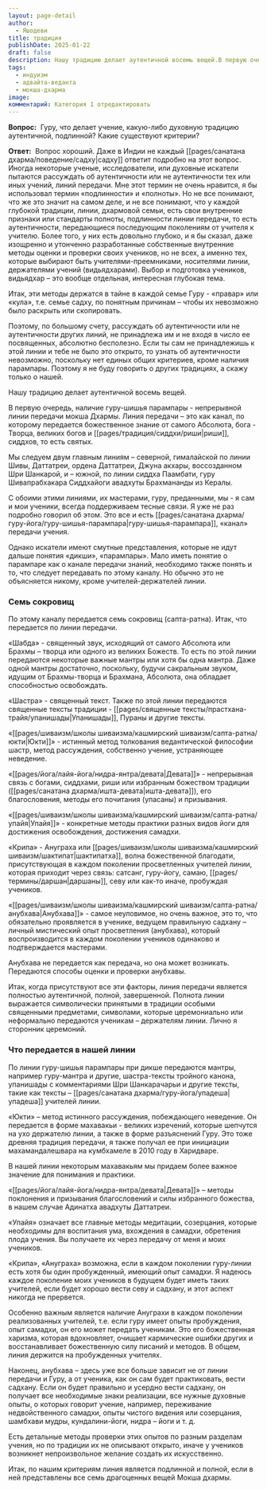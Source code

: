```yaml
---
layout: page-detail
author:
  - Яшодеви
title: традиция
publishDate: 2025-01-22
draft: false
description: Нашу традицию делает аутентичной восемь вещей.В первую очередь, наличие гуру-шишья парампары - непрерывной линии передачи мокша Дхармы. Линия передачи – это как канал, по которому передается божественное знание от самого Абсолюта, бога - Творца, великих богов и риши, сиддхов, то есть святых.Мы следуем двум главным линиям – северной, гималайской по линии Шивы, Даттатреи, ордена Даттатреи, Джуна акхары, воссозданном Шри Шанкарой, и – южной, по линии сиддха Паамбати, гуру Шивапрабхакара Сиддхайоги авадхуты Брахмананды из Кералы.
tags:
  - индуизм
  - адвайта-веданта
  - мокша-дхарма
image: 
комментарий: Категория 1 отредактировать
---
```

**Вопрос:** 
Гуру, что делает учение, какую-либо духовную традицию аутентичной, подлинной? Какие существуют критерии?

**Ответ:** 
Вопрос хороший. Даже в Индии не каждый [[pages/санатана дхарма/поведение/садху|садху]] ответит подробно на этот вопрос.
Иногда некоторые ученые, исследователи, или духовные искатели пытаются рассуждать об аутентичности или не аутентичности тех или иных учений, линий передачи. Мне этот термин не очень нравится, я бы использовал термин «подлинности» и «полноты». Но не все понимают, что же это значит на самом деле, и не все понимают, что у каждой глубокой традиции, линии, дхармовой семьи, есть свои внутренние признаки или стандарты полноты, подлинности линии передачи, то есть аутентичности, передающиеся последующим поколениям от учителя к учителю. Более того, у них есть довольно глубоко, и я бы сказал, даже изощренно и утонченно разработанные собственные внутренние методы оценки и проверки своих учеников, но не всех, а именно тех, которые выбирают быть учителями-преемниками, носителями линии, держателями учений (видьядхарами). Выбор и подготовка учеников, видьядхар – это вообще отдельная, интересная глубокая тема.

Итак, эти методы держатся в тайне в каждой семье Гуру - «правар» или «кула», т.е. семье садху, по понятным причинам – чтобы их невозможно было раскрыть или скопировать.

Поэтому, по большому счету, рассуждать об аутентичности или не аутентичности других линий, не принадлежа им и не входя в число ее посвященных, абсолютно бесполезно. Если ты сам не принадлежишь к этой линии и тебе не было это открыто, то узнать об аутентичности невозможно, поскольку нет единых общих критериев, кроме наличия парампары. Поэтому я не буду говорить о других традициях, а скажу только о нашей.

Нашу традицию делает аутентичной восемь вещей.

В первую очередь, наличие гуру-шишья парампары - непрерывной линии передачи мокша Дхармы. Линия передачи – это как канал, по которому передается божественное знание от самого Абсолюта, бога - Творца, великих богов и [[pages/традиция/сиддхи/риши|риши]], сиддхов, то есть святых.

Мы следуем двум главным линиям – северной, гималайской по линии Шивы, Даттатреи, ордена Даттатреи, Джуна акхары, воссозданном Шри Шанкарой, и – южной, по линии сиддха Паамбати, гуру Шивапрабхакара Сиддхайоги авадхуты Брахмананды из Кералы.

С обоими этими линиями, их мастерами, гуру, преданными, мы - я сам и мои ученики, всегда поддерживаем тесные связи. Я уже не раз подробно говорил об этом. Это все и есть [[pages/санатана дхарма/гуру-йога/гуру-шишья-парампара|гуру-шишья-парампара]], «канал» передачи учения.

Однако искатели имеют смутные представления, которые не идут дальше понятия «дикши», «парампары». Мало иметь понятие о парампаре как о канале передачи знаний, необходимо также понять и то, что следует передавать по этому каналу. Но обычно это не объясняется никому, кроме учителей-держателей линии.

### **Семь сокровищ**

По этому каналу передается семь сокровищ (сапта-ратна). Итак, что передается по линии передачи.

«Шабда» - священный звук, исходящий от самого Абсолюта или Брахмы – творца или одного из великих Божеств. То есть по этой линии передаются некоторые важные мантры или хотя бы одна мантра. Даже одной мантры достаточно, поскольку, будучи сакральным звуком, идущим от Брахмы-творца и Брахмана, Абсолюта, она обладает способностью освобождать.

«Шастра» - священный текст. Также по этой линии передаются священные тексты традиции - [[pages/священные тексты/прастхана-трайя/упанишады|Упанишады]], Пураны и другие тексты.

«[[pages/шиваизм/школы шиваизма/кашмирский шиваизм/сапта-ратна/юкти|Юкти]]» - истинный метод толкования ведантической философии шастр, метод рассуждения, собственно учение, устраняющее неведение.

«[[pages/йога/лайя-йога/нидра-янтра/девата|Девата]]» - непрерывная связь с богами, сиддхами, риши или избранным божеством традиции ([[pages/санатана дхарма/ишта-девата|ишта-девата]]), его благословения, методы его почитания (упасаны) и призывания.

«[[pages/шиваизм/школы шиваизма/кашмирский шиваизм/сапта-ратна/упайя|Упайя]]» - конкретные методы практики разных видов йоги для достижения освобождения, достижения самадхи.

«Крипа» - Ануграха или [[pages/шиваизм/школы шиваизма/кашмирский шиваизм/шактипат|шактипатха]], волна божественной благодати, присутствующая в каждом поколении просветленных учителей линии, которая приходит через связь: сатсанг, гуру-йогу, самаю, [[pages/термины/даршан|даршаны]], севу или как-то иначе, пробуждая учеников.

«[[pages/шиваизм/школы шиваизма/кашмирский шиваизм/сапта-ратна/анубхава|Анубхава]]» - самое неуловимое, но очень важное, это то, что обязательно проявляется в ученике, ведущем правильную садхану – личный мистический опыт просветления (анубхава), который воспроизводится в каждом поколении учеников одинаково и подтверждается мастерами.

Анубхава не передается как передача, но она может возникать. Передаются способы оценки и проверки анубхавы.

Итак, когда присутствуют все эти факторы, линия передачи является полностью аутентичной, полной, завершенной. Полнота линии выражается символически принятыми в традиции особыми священными предметами, символами, которые церемониально или неформально передаются ученикам – держателям линии. Лично я сторонник церемоний.

### **Что передается в нашей линии**

По линии гуру-шишья парампары при дикше передаются мантры, например гуру-мантра и другие, шастра-тексты тройного канона, упанишады с комментариями Шри Шанкарачарьи и другие тексты, такие как тексты – [[pages/санатана дхарма/гуру-йога/упадеша|упадеша]] учителей линии.

«Юкти» – метод истинного рассуждения, побеждающего неведение. Он передается в форме махавакьи - великих изречений, которые шепчутся на ухо держателю линии, а также в форме разъяснений Гуру. Это тоже древняя традиция передачи, я также получал ее при инициации махамандалешвара на кумбхамеле в 2010 году в Харидваре.

В нашей линии некоторым махавакьям мы придаем более важное значение для понимания и практики.

«[[pages/йога/лайя-йога/нидра-янтра/девата|Девата]]» – методы поклонения и призывания благословений и силы избранного божества, в нашем случае Адинатха авадхуты Даттатреи.

«Упайя» означает все главные методы медитации, созерцания, которые необходимы для воспитания ума, вхождения в самадхи, обретения плода учения. Вы получаете их через передачу от меня и моих учеников.

«Крипа», «Ануграха» возможна, если в каждом поколении гуру-линии есть хотя бы один пробужденный, имеющий опыт самадхи. Я надеюсь каждое поколение моих учеников в будущем будет иметь таких учителей, если будет хорошо вести севу и садхану, и этот аспект никогда не прервется.

Особенно важным является наличие Ануграхи в каждом поколении реализованных учителей, т.е. если гуру имеет опыты пробуждения, опыт самадхи, он его может передать ученикам. Это его божественная харизма, которая вдохновляет, очищает кармические ошибки других и восстанавливает божественную силу писаний и методов. В общем, линия держится на пробужденных учителях.

Наконец, анубхава – здесь уже все больше зависит не от линии передачи и Гуру, а от ученика, как он сам будет практиковать, вести садхану. Если он будет правильно и усердно вести садхану, он получает все необходимые знаки реализации, все нужные духовные опыты, о которых говорит учение, например, переживание недвойственного самадхи, опыты чистого видения или созерцания, шамбхави мудры, кундалини-йоги, нидра – йоги и т. д.

Есть детальные методы проверки этих опытов по разным разделам учения, но по традиции их не описывают открыто, иначе у учеников возникнет непроизвольное желание создать их искусственно.

Итак, по нашим критериям линия является подлинной и полной, если в ней представлены все семь драгоценных вещей Мокша дхармы.